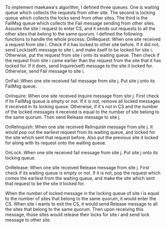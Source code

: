 To implement maekawa's algorithm, I defined three queues. One is waiting queue which collects the requests from other 
site. The second is locking queue which collects the locks send from other sites. The third is the FailMsg queue which 
collects the Fail message sending from other sites.
Assume the site i request to enter CS, and it sends out requests to all the other sites that belong to the same quorum. 
I defined the following functions to handle the whole process:
OnRequest:
When one site received a request from site i. Check if it has locked to other site before. If it did not, send 
Lock(self) message to site i, and make itself to be locked for site i. Otherwise, put the request from site i onto 
its waiting queue. Then check if the request from site i came earlier than the request from the site that it has 
locked for. If it does, send Inquire(self) message to the site it locked for. Otherwise, send Fail message to site i.

OnFail:
When one site received fail message from site j. Put site j onto its FailMsg queue.

OnInquire:
When one site received Inquire message from site j. First check if its FailMsg queue is empty or not. If it is not, 
remove all locked messages it received in its locking queue. Otherwise, if it's not in CS and the number of the locked 
messages it received is equal to the number of site belong to the same quorum. Then send Release message to site j.

OnRelinquish:
When one site received Relinquish message from site j. It would pop out the earliest request from its waiting queue, 
and locked for the site which sent that request before. Also put the previous site it locked for along with its request 
onto the waiting queue.

OnLock:
When one site received fail message from site j. Put site j onto its locking queue.

OnRelease:
When one site received Release message from site j. First check if its waiting queue is empty or not. If it is not, pop 
the request which comes the earliest from the waiting queue, and make the site which sent that request to be the site it
locked for.

When the number of locked message in the locking queue of site i is equal to the number of sites that belong to the same
quorum, it would enter the CS.
When site i wants to exit the CS, it would send Release message to all the sites that belong to the same quorum. 
Then upon receiving this message, those sites would release their locks for site i and send lock message to other site.
